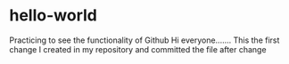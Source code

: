 # hello-world
Practicing to see the functionality of Github
Hi everyone.......
This the first change I created in my repository and committed the file after change
